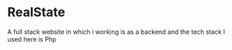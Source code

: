 # RealState
A full stack website in which i working is as a backend and the tech stack I used here is Php
